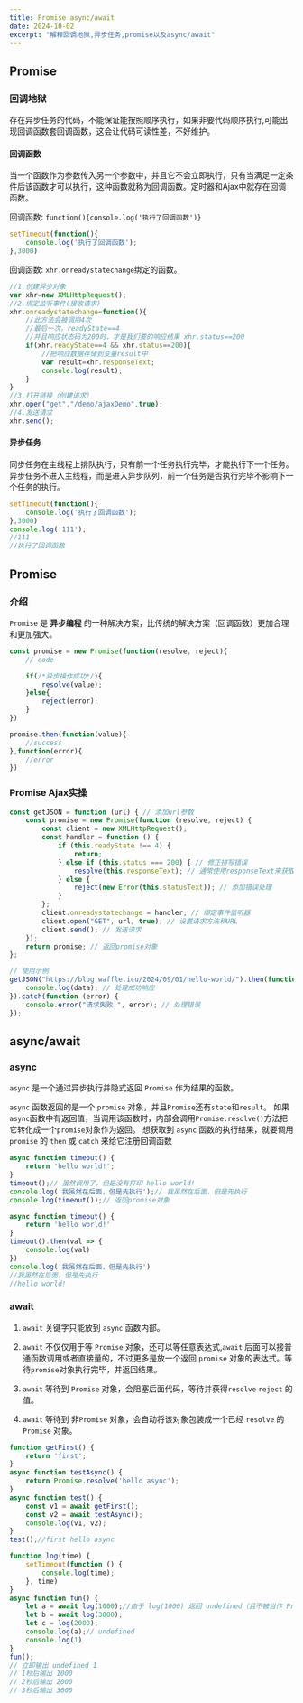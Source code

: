 ```yaml
---
title: Promise async/await
date: 2024-10-02
excerpt: "解释回调地狱,异步任务,promise以及async/await"
---
```


## Promise

### 回调地狱
存在异步任务的代码，不能保证能按照顺序执行，如果非要代码顺序执行,可能出现回调函数套回调函数，这会让代码可读性差，不好维护。

#### 回调函数

当一个函数作为参数传入另一个参数中，并且它不会立即执行，只有当满足一定条件后该函数才可以执行，这种函数就称为回调函数。定时器和Ajax中就存在回调函数。

回调函数: `function(){console.log('执行了回调函数')}`

```javascript
setTimeout(function(){
	console.log('执行了回调函数');
},3000)
```

回调函数: `xhr.onreadystatechange`绑定的函数。

```javascript
//1.创建异步对象
var xhr=new XMLHttpRequest();
//2.绑定监听事件(接收请求)
xhr.onreadystatechange=function(){
    //此方法会被调用4次
    //最后一次，readyState==4
    //并且响应状态码为200时，才是我们要的响应结果 xhr.status==200
    if(xhr.readyState==4 && xhr.status==200){
        //把响应数据存储到变量result中
        var result=xhr.responseText;
        console.log(result);
    }
}
//3.打开链接（创建请求）
xhr.open("get","/demo/ajaxDemo",true);
//4.发送请求
xhr.send();
```

#### 异步任务

同步任务在主线程上排队执行，只有前一个任务执行完毕，才能执行下一个任务。
异步任务不进入主线程，而是进入异步队列，前一个任务是否执行完毕不影响下一个任务的执行。

```javascript
setTimeout(function(){
    console.log('执行了回调函数');
},3000)
console.log('111');
//111
//执行了回调函数
```

## Promise

### 介绍

`Promise` 是 **异步编程** 的一种解决方案，比传统的解决方案（回调函数）更加合理和更加强大。

```javascript
const promise = new Promise(function(resolve, reject){
    // code

    if(/*异步操作成功*/){
        resolve(value);
    }else{
        reject(error);
    }
})

promise.then(function(value){
    //success
},function(error){
    //error
})
```

### Promise Ajax实操

```javascript
const getJSON = function (url) { // 添加url参数  
    const promise = new Promise(function (resolve, reject) {
        const client = new XMLHttpRequest();
        const handler = function () {
            if (this.readyState !== 4) {
                return;
            } else if (this.status === 200) { // 修正拼写错误  
                resolve(this.responseText); // 通常使用responseText来获取响应文本  
            } else {
                reject(new Error(this.statusText)); // 添加错误处理  
            }
        };
        client.onreadystatechange = handler; // 绑定事件监听器  
        client.open("GET", url, true); // 设置请求方法和URL  
        client.send(); // 发送请求  
    });
    return promise; // 返回promise对象  
};

// 使用示例  
getJSON("https://blog.waffle.icu/2024/09/01/hello-world/").then(function (data) {
    console.log(data); // 处理成功响应  
}).catch(function (error) {
    console.error("请求失败:", error); // 处理错误  
});  
```

## async/await

### async

`async` 是一个通过异步执行并隐式返回 `Promise` 作为结果的函数。

`async` 函数返回的是一个 `promise` 对象，并且`Promise`还有`state`和`result`。
如果 `async`函数中有返回值，当调用该函数时，内部会调用`Promise.resolve()`方法把它转化成一个`promise`对象作为返回。
想获取到 `async` 函数的执行结果，就要调用 `promise` 的 `then` 或 `catch` 来给它注册回调函数

```javascript
async function timeout() {
    return 'hello world!';
}
timeout();// 虽然调用了，但是没有打印 hello world!
console.log('我虽然在后面，但是先执行');// 我虽然在后面，但是先执行
console.log(timeout());// 返回promise对象
```

```javascript
async function timeout() {
    return 'hello world!'
}
timeout().then(val => {
    console.log(val)
})
console.log('我虽然在后面，但是先执行')
//我虽然在后面，但是先执行
//hello world!
```

### await

1. `await` 关键字只能放到 `async` 函数内部。
   
2. `await` 不仅仅用于等 `Promise` 对象，还可以等任意表达式,`await` 后面可以接普通函数调用或者直接量的，不过更多是放一个返回 `promise` 对象的表达式。等待`promise`对象执行完毕，并返回结果。

3. `await` 等待到 `Promise` 对象，会阻塞后面代码，等待并获得`resolve` `reject` 的值。
   
4. `await` 等待到 非`Promise` 对象，会自动将该对象包装成一个已经 `resolve` 的 `Promise` 对象。

```javascript
function getFirst() {
    return 'first';
}
async function testAsync() {
    return Promise.resolve('hello async');
}
async function test() {
    const v1 = await getFirst();
    const v2 = await testAsync();
    console.log(v1, v2);
}
test();//first hello async
```

```javascript
function log(time) {
    setTimeout(function () {
        console.log(time);
    }, time)
}
async function fun() {
    let a = await log(1000);//由于 log(1000) 返回 undefined（且不被当作 Promise），await 关键字将其视为一个立即解决的 Promise
    let b = await log(3000);
    let c = log(2000);
    console.log(a);// undefined
    console.log(1)
}
fun();
// 立即输出 undefined 1
// 1秒后输出 1000
// 2秒后输出 2000
// 3秒后输出 3000
```